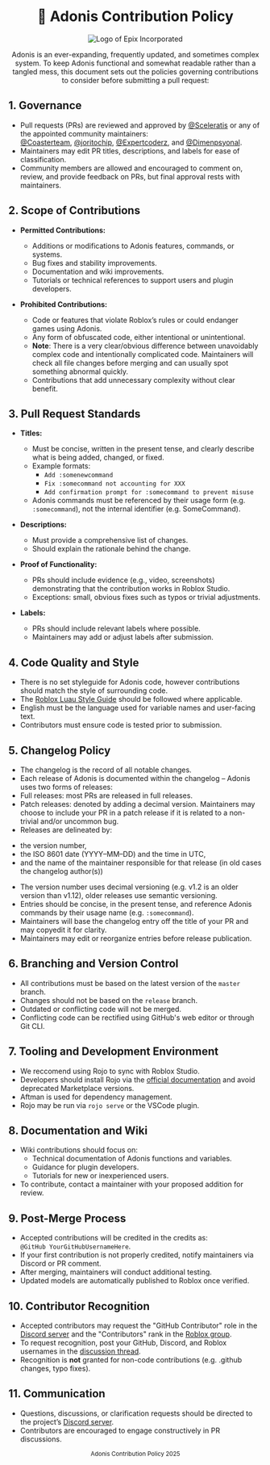 <div align="center">

# 📜 Adonis Contribution Policy

![Logo of Epix Incorporated](https://user-images.githubusercontent.com/81153405/175760639-fc3b2352-8066-48cc-b2e6-2ea0ad69e33e.png)

Adonis is an ever-expanding, frequently updated, and sometimes complex system.
To keep Adonis functional and somewhat readable rather than a tangled mess, this document sets out the policies governing contributions to consider before submitting a pull request:

</div>

## 1. Governance

- Pull requests (PRs) are reviewed and approved by [@Sceleratis](https://github.com/Sceleratis) or any of the appointed community maintainers:  
  [@Coasterteam](https://github.com/Coasterteam), [@joritochip](https://github.com/joritochip), [@Expertcoderz](https://github.com/Expertcoderz), and [@Dimenpsyonal](https://github.com/Dimenpsyonal).
- Maintainers may edit PR titles, descriptions, and labels for ease of classification.
- Community members are allowed and encouraged to comment on, review, and provide feedback on PRs, but final approval rests with maintainers.

## 2. Scope of Contributions

- **Permitted Contributions:**  
  - Additions or modifications to Adonis features, commands, or systems.
  - Bug fixes and stability improvements.
  - Documentation and wiki improvements.
  - Tutorials or technical references to support users and plugin developers.

- **Prohibited Contributions:**  
  - Code or features that violate Roblox’s rules or could endanger games using Adonis.
  - Any form of obfuscated code, either intentional or unintentional.
  - **Note**: There is a very clear/obvious difference between unavoidably complex code and intentionally complicated code. Maintainers will check all file changes before merging and can usually spot something abnormal quickly.
  - Contributions that add unnecessary complexity without clear benefit.

## 3. Pull Request Standards

- **Titles:**  
  - Must be concise, written in the present tense, and clearly describe what is being added, changed, or fixed.
  - Example formats:  
    - `Add :somenewcommand`  
    - `Fix :somecommand not accounting for XXX`  
    - `Add confirmation prompt for :somecommand to prevent misuse`  
  - Adonis commands must be referenced by their usage form (e.g. `:somecommand`), not the internal identifier (e.g. SomeCommand).

- **Descriptions:**  
  - Must provide a comprehensive list of changes.
  - Should explain the rationale behind the change.

- **Proof of Functionality:**  
  - PRs should include evidence (e.g., video, screenshots) demonstrating that the contribution works in Roblox Studio.
  - Exceptions: small, obvious fixes such as typos or trivial adjustments.

- **Labels:**  
  - PRs should include relevant labels where possible.
  - Maintainers may add or adjust labels after submission.

## 4. Code Quality and Style

- There is no set styleguide for Adonis code, however contributions should match the style of surrounding code.
- The [Roblox Luau Style Guide](https://roblox.github.io/lua-style-guide/) should be followed where applicable.
- English must be the language used for variable names and user-facing text.
- Contributors must ensure code is tested prior to submission.

## 5. Changelog Policy

- The changelog is the record of all notable changes.
- Each release of Adonis is documented within the changelog – Adonis uses two forms of releases:
- Full releases: most PRs are released in full releases.
- Patch releases: denoted by adding a decimal version. Maintainers may choose to include your PR in a patch release if it is related to a non-trivial and/or uncommon bug.
- Releases are delineated by:
* the version number,
* the ISO 8601 date (YYYY–MM–DD) and the time in UTC,
* and the name of the maintainer responsible for that release (in old cases the changelog author(s))
- The version number uses decimal versioning (e.g. v1.2 is an older version than v1.12), older releases use semantic versioning.
- Entries should be concise, in the present tense, and reference Adonis commands by their usage name (e.g. `:somecommand`).
- Maintainers will base the changelog entry off the title of your PR and may copyedit it for clarity.
- Maintainers may edit or reorganize entries before release publication.

## 6. Branching and Version Control

- All contributions must be based on the latest version of the `master` branch.
- Changes should not be based on the `release` branch.
- Outdated or conflicting code will not be merged.
- Conflicting code can be rectified using GitHub's web editor or through Git CLI.

## 7. Tooling and Development Environment

- We reccomend using Rojo to sync with Roblox Studio.
- Developers should install Rojo via the [official documentation](https://rojo.space/docs/v7/getting-started/installation/) and avoid deprecated Marketplace versions.
- Aftman is used for dependency management.
- Rojo may be run via `rojo serve` or the VSCode plugin.

## 8. Documentation and Wiki

- Wiki contributions should focus on:  
  - Technical documentation of Adonis functions and variables.
  - Guidance for plugin developers.
  - Tutorials for new or inexperienced users.
- To contribute, contact a maintainer with your proposed addition for review.

## 9. Post-Merge Process

- Accepted contributions will be credited in the credits as:  
  `@GitHub YourGitHubUsernameHere`.
- If your first contribution is not properly credited, notify maintainers via Discord or PR comment.
- After merging, maintainers will conduct additional testing.
- Updated models are automatically published to Roblox once verified.

## 10. Contributor Recognition

- Accepted contributors may request the "GitHub Contributor" role in the [Discord server](https://discord.com/invite/H5RvTP3) and the "Contributors" rank in the [Roblox group](https://www.roblox.com/groups/886423).
- To request recognition, post your GitHub, Discord, and Roblox usernames in the [discussion thread](https://github.com/Epix-Incorporated/Adonis/discussions/433).
- Recognition is **not** granted for non-code contributions (e.g. .github changes, typo fixes).

## 11. Communication

- Questions, discussions, or clarification requests should be directed to the project’s [Discord server](https://discord.com/invite/H5RvTP3).
- Contributors are encouraged to engage constructively in PR discussions.

<div align="center">

<sub>Adonis Contribution Policy 2025</sub>

</div>
